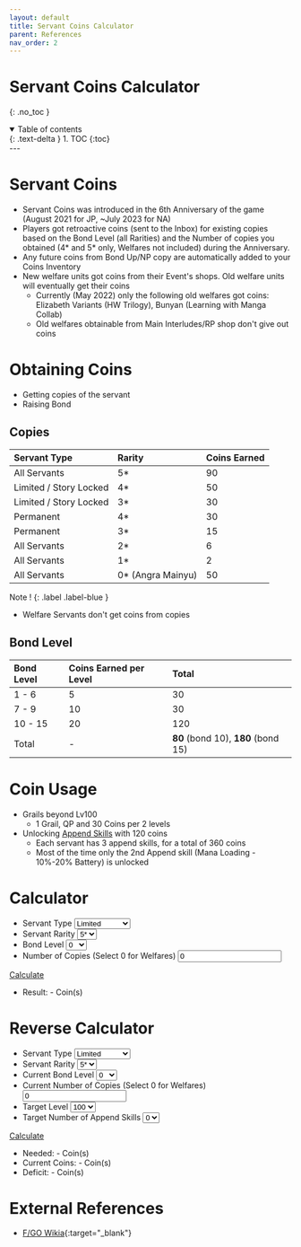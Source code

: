 ```yaml
---
layout: default
title: Servant Coins Calculator
parent: References
nav_order: 2
---
```


# Servant Coins Calculator
{: .no_toc }

<details open markdown="block">
  <summary>
    Table of contents
  </summary>
  {: .text-delta }
1. TOC
{:toc}
</details>
---

# Servant Coins
- Servant Coins was introduced in the 6th Anniversary of the game (August 2021 for JP, ~July 2023 for NA)
- Players got retroactive coins (sent to the Inbox) for existing copies based on the Bond Level (all Rarities) and the Number of copies you obtained (4* and 5* only, Welfares not included) during the Anniversary. 
- Any future coins from Bond Up/NP copy are automatically added to your Coins Inventory
- New welfare units got coins from their Event's shops. Old welfare units will eventually get their coins
    - Currently (May 2022) only the following old welfares got coins: Elizabeth Variants (HW Trilogy), Bunyan (Learning with Manga Collab)
    - Old welfares obtainable from Main Interludes/RP shop don't give out coins


# Obtaining Coins

- Getting copies of the servant
- Raising Bond

## Copies

| Servant Type | Rarity | Coins Earned |
| :-- | :-- | :-- |
| All Servants | 5* | 90 |
| Limited / Story Locked | 4* | 50 |
| Limited / Story Locked | 3* | 30 |
| Permanent | 4* | 30 |
| Permanent | 3* | 15 |
| All Servants | 2* | 6 |
| All Servants | 1* | 2 |
| All Servants | 0* (Angra Mainyu) | 50 |

Note !
{: .label .label-blue }
- Welfare Servants don't get coins from copies

## Bond Level

| Bond Level | Coins Earned per Level | Total |
| :-- | :-- | :-- |
| 1 - 6 | 5 | 30 |
| 7 - 9 | 10 | 30 |
| 10 - 15 | 20 | 120 |
| Total | - | **80** (bond 10), **180** (bond 15) 

# Coin Usage
- Grails beyond Lv100
    - 1 Grail, QP and 30 Coins per 2 levels
- Unlocking [Append Skills](https://fategrandorder.fandom.com/wiki/Append_Skills) with 120 coins
    - Each servant has 3 append skills, for a total of 360 coins
    - Most of the time only the 2nd Append skill (Mana Loading - 10%-20% Battery) is unlocked

# Calculator

<form id="calc-coins">
<ul>
<li>
<label for="servant-type">Servant Type</label>
<select name="servant-type" id="servant-type">
    <option value="limited">Limited</option>
    <option value="story">Story Locked</option>
    <option value="permanent">Permanent</option>
</select>
</li>
<li>
<label for="servant-rarity">Servant Rarity</label>
<select name="servant-rarity" id="servant-rarity">
    <option value="5">5*</option>
    <option value="4">4*</option>
    <option value="3">3*</option>
    <option value="2">2*</option>
    <option value="1">1*</option>
    <option value="0">0*</option>
</select>
</li>
<li>
<label for="bond-level">Bond Level</label>
  <select name="bond-level" id="bond-level">
    <option value="15">15</option>
    <option value="14">14</option>
    <option value="13">13</option>
    <option value="12">12</option>
    <option value="11">11</option>
    <option value="10">10</option>
    <option value="9">9</option>
    <option value="8">8</option>
    <option value="7">7</option>
    <option value="6">6</option>
    <option value="5">5</option>
    <option value="4">4</option>
    <option value="3">3</option>
    <option value="2">2</option>
    <option value="1">1</option>
    <option value="0" selected="selected">0</option>
</select>
</li>
<li>
<label for="copies">Number of Copies (Select 0 for Welfares)</label>
<input name="copies" id="copies" type="number" min="0" value="0"/>
</li>
</ul>

<a href="javascript:calculateCoins('#calc-coins', '#coins-result-value')" class="btn">Calculate</a>

<ul>
<li id="calc-coins-result">
Result: <span id="coins-result-value">-</span> Coin(s)
</li>
</ul>

</form>

# Reverse Calculator
<form id="calc-coins-rev">
<ul>
<li>
<label for="rev-servant-type">Servant Type</label>
<select name="servant-type" id="rev-servant-type">
    <option value="limited">Limited</option>
    <option value="story">Story Locked</option>
    <option value="permanent">Permanent</option>
</select>
</li>
<li>
<label for="rev-servant-rarity">Servant Rarity</label>
<select name="servant-rarity" id="rev-servant-rarity">
    <option value="5">5*</option>
    <option value="4">4*</option>
    <option value="3">3*</option>
    <option value="2">2*</option>
    <option value="1">1*</option>
    <option value="0">0*</option>
</select>
</li>
<li>
<label for="rev-bond-level">Current Bond Level</label>
  <select name="bond-level" id="rev-bond-level">
    <option value="15">15</option>
    <option value="14">14</option>
    <option value="13">13</option>
    <option value="12">12</option>
    <option value="11">11</option>
    <option value="10">10</option>
    <option value="9">9</option>
    <option value="8">8</option>
    <option value="7">7</option>
    <option value="6">6</option>
    <option value="5">5</option>
    <option value="4">4</option>
    <option value="3">3</option>
    <option value="2">2</option>
    <option value="1">1</option>
    <option value="0" selected="selected">0</option>
</select>
</li>
<li>
<label for="rev-copies">Current Number of Copies (Select 0 for Welfares)</label>
<input name="copies" id="rev-copies" type="number" min="0" value="0"/>
</li>
<li>
<label for="target-level">Target Level</label>
  <select name="target-level" id="target-level">
    <option value="0">100</option>
    <option value="1">102</option>
    <option value="2">104</option>
    <option value="3">106</option>
    <option value="4">108</option>
    <option value="5">110</option>
    <option value="6">112</option>
    <option value="7">114</option>
    <option value="8">116</option>
    <option value="9">118</option>
    <option value="10">120</option>
  </select>
</li>
<li>
<label for="target-append">Target Number of Append Skills</label>
  <select name="target-append" id="target-append">
    <option value="0">0</option>
    <option value="1">1</option>
    <option value="2">2</option>
    <option value="3">3</option>
  </select>
</li>
</ul>

<a href="javascript:reverseCalculateCoins('#calc-coins-rev', '#rev-coins-needed-value', '#rev-coins-result-value', '#rev-calc-coins-deficit')" class="btn">Calculate</a>

<ul>
<li id="rev-calc-coins-needed">
Needed: <span id="rev-coins-needed-value">-</span> Coin(s)
</li>
<li id="rev-calc-coins-result">
Current Coins: <span id="rev-coins-result-value">-</span> Coin(s)
</li>
<li id="rev-calc-coins-deficit">Deficit: - Coin(s)</li>
</ul>

</form>

# External References
- [F/GO Wikia](https://fategrandorder.fandom.com/wiki/Servant_Coin){:target="_blank"}


<script>
function calculateCoins(formId, resultId) {
  const form = new FormData(document.querySelector(formId));
  let svtType = form.get('servant-type');
  let svtRarity = form.get('servant-rarity');
  let bond = form.get('bond-level');
  let copies = form.get('copies');

  let total = 0;

  total += rarityLookup[svtType][svtRarity] * parseInt(copies);
  total += bondLevel[parseInt(bond)];
  
  document.querySelector(resultId).innerText = total;
}

function reverseCalculateCoins(formId, neededId, resultId, deficitId) {
  const form = new FormData(document.querySelector(formId));
  let svtType = form.get('servant-type');
  let svtRarity = form.get('servant-rarity');
  let bond = parseInt(form.get('bond-level'));
  let copies = parseInt(form.get('copies'));
  let level = parseInt(form.get('target-level'));
  let append = parseInt(form.get('target-append'));

  let perCopy = rarityLookup[svtType][svtRarity];
  let bondCoins = bondLevel[bond];

  let total = 0;

  total += perCopy * copies;
  total += bondCoins;
  
  document.querySelector(resultId).innerText = total;

  let needed = 0;
  needed += level * 30;
  needed += append * 120;

  document.querySelector(neededId).innerText = needed;

  let deficit = needed - total;

  if (deficit < 0) {
    deficit = 0;
  }

  let availableCoinsFromBond15 = bondLevel[15] - bondCoins;
  let availableCoinsFromBond10 = bondLevel[10] - bondCoins;

  let bondText = '<ul><li>Coins available from remaining bond levels: ';
  bondText += '<ul><li>Bond 10: ' + (availableCoinsFromBond10 > 0 ? availableCoinsFromBond10 + ' Coin(s) ' : '0 Coin(s) ') + '</li>';
  bondText += '<li>Bond 15: ' + (availableCoinsFromBond15 > 0 ? availableCoinsFromBond15 + ' Coin(s) ' : '0 Coin(s) ') + '</li></ul>';
  bondText += '</li></ul>';

  let copiesNeededNoBond = Math.max(Math.ceil(deficit / perCopy), 0);
  let copiesNeededBond10 = Math.max(Math.ceil((deficit - availableCoinsFromBond10) / perCopy), 0);
  let copiesNeededBond15 = Math.max(Math.ceil((deficit - availableCoinsFromBond15) / perCopy), 0);

  let copiesText = '<ul><li>How many more Copies you shoud roll (' + perCopy + ' Coin(s) per copy)';
  copiesText += '<ul><li>At Same Bond Level: ' + copiesNeededNoBond + ' Copies</li>';
  copiesText += '<li>At Bond 10: ' + copiesNeededBond10 + ' Copies</li>';
  copiesText += '<li>At Bond 15: ' + copiesNeededBond15 + ' Copies</ul>';
  copiesText += '</li></ul>';

  document.querySelector(deficitId).innerHTML = 'Deficit: ' + deficit + ' Coin(s)' + bondText + copiesText;
}

const rarityLookup = {
  'limited' : {
    '5' : 90,
    '4' : 50,
    '3' : 30,
    '2' : 6,
    '1' : 2,
    '0' : 50
  },
  'story' : {
    '5' : 90,
    '4' : 50,
    '3' : 30,
    '2' : 6,
    '1' : 2,
    '0' : 50
  },
  'permanent' : {
    '5' : 90,
    '4' : 30,
    '3' : 15,
    '2' : 6,
    '1' : 2,
    '0' : 50
  }
};

const bondLevel = [0, 5, 10, 15, 20, 25, 30, 40, 50, 60, 80, 100, 120, 140, 160, 180];
</script>

